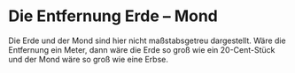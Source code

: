 # Die Entfernung Erde – Mond

Die Erde und der Mond sind hier nicht maßstabsgetreu dargestellt. Wäre die
Entfernung ein Meter, dann wäre die Erde so groß wie ein 20-Cent-Stück und der
Mond wäre so groß wie eine Erbse.
